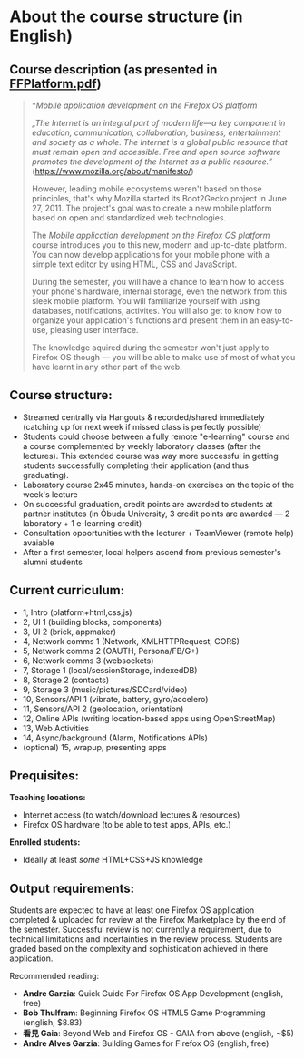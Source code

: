 # About the course structure (in English)

## Course description (as presented in [FFPlatform.pdf](FFPlatform.pdf))
> **Mobile application development on the Firefox OS platform*
>
> *„The Internet is an integral part of modern life—a key component in education, communication, collaboration, business, entertainment and society as a whole. The Internet is a global public resource that must remain open and accessible. Free and open source software promotes the development of the Internet as a public resource.”* (https://www.mozilla.org/about/manifesto/)
>
> However, leading mobile ecosystems weren't based on those principles, that's why Mozilla started its Boot2Gecko project in June 27, 2011. The project's goal was to create a new mobile platform based on open and standardized web technologies.
>
> The *Mobile application development on the Firefox OS platform* course introduces you to this new, modern and up-to-date platform. You can now develop applications for your mobile phone with a simple text editor by using HTML, CSS and JavaScript.
>
> During the semester, you will have a chance to learn how to access your phone's hardware, internal storage, even the network from this sleek mobile platform. You will familiarize yourself with using databases, notifications, activites. You will also get to know how to organize your application's functions and present them in an easy-to-use, pleasing user interface.
>
> The knowledge aquired during the semester won't just apply to Firefox OS though — you will be able to make use of most of what you have learnt in any other part of the web.

## Course structure:
* Streamed centrally via Hangouts &amp; recorded/shared immediately (catching up for next week if missed class is perfectly possible)
* Students could choose between a fully remote "e-learning" course and a course complemented by weekly laboratory classes (after the lectures). This extended course was way more successful in getting students successfully completing their application (and thus graduating).
* Laboratory course 2x45 minutes, hands-on exercises on the topic of the week's lecture
* On successful graduation, credit points are awarded to students at partner institutes (in Óbuda University, 3 credit points are awarded — 2 laboratory + 1 e-learning credit)
* Consultation opportunities with the lecturer + TeamViewer (remote help) avaiable
* After a first semester, local helpers ascend from previous semester's alumni students

## Current curriculum:
* 1, Intro (platform+html,css,js)
* 2, UI 1 (building blocks, components)
* 3, UI 2 (brick, appmaker)
* 4, Network comms 1 (Network, XMLHTTPRequest, CORS)
* 5, Network comms 2 (OAUTH, Persona/FB/G+)
* 6, Network comms 3 (websockets)
* 7, Storage 1 (local/sessionStorage, indexedDB)
* 8, Storage 2 (contacts)
* 9, Storage 3 (music/pictures/SDCard/video)
* 10, Sensors/API 1 (vibrate, battery, gyro/accelero)
* 11, Sensors/API 2 (geolocation, orientation)
* 12, Online APIs (writing location-based apps using OpenStreetMap)
* 13, Web Activities
* 14, Async/background (Alarm, Notifications APIs)
* (optional) 15, wrapup, presenting apps

## Prequisites:
**Teaching locations:**
* Internet access (to watch/download lectures & resources)
* Firefox OS hardware (to be able to test apps, APIs, etc.)

**Enrolled students:**
* Ideally at least *some* HTML+CSS+JS knowledge

## Output requirements:
Students are expected to have at least one Firefox OS application completed & uploaded for review at the Firefox Marketplace by the end of the semester. Successful review is not currently a requirement, due to technical limitations and incertainties in the review process. Students are graded based on the complexity and sophistication achieved in there application.

Recommended reading:
* **Andre Garzia**: Quick Guide For Firefox OS App Development (english, free)
* **Bob Thulfram**: Beginning Firefox OS HTML5 Game Programming (english, $8.83)
* **看見 Gaia**: Beyond Web and Firefox OS - GAIA from above (english, ~$5)
* **Andre Alves Garzia**: Building Games for Firefox OS (english, free)
